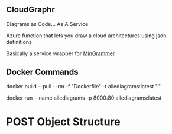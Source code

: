 ## CloudGraphr

Diagrams as Code... As A Service

Azure function that lets you draw a cloud architectures using json definitions

Basically a service wrapper for [MinGrammer](https://diagrams.mingrammer.com/)

## Docker Commands

docker build --pull --rm -f "Dockerfile" -t allediagrams:latest "."

docker run --name allediagrams -p 8000:80 allediagrams:latest

# POST Object Structure
